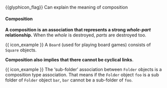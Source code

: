 <span id="prereqs"></span>

<span id="outcomes">{{glyphicon_flag}} Can explain the meaning of composition</span>

<div id="title">

#### Composition

</div>

<div id="body">

**A composition is an association that represents a strong _whole-part_ relationship.** When the _whole_ is destroyed, _parts_ are destroyed too.

<tip-box>

{{ icon_example }} A `Board` (used for playing board games) consists of `Square` objects.

</tip-box>

**Composition also implies that there cannot be cyclical links**. 

<tip-box>

{{ icon_example }} The ‘sub-folder’ association between `Folder` objects is a composition type association. That means if the `Folder` object `foo` is a sub folder of `Folder` object `bar`, `bar` cannot be a sub-folder of `foo`. 

</tip-box>

</div>

<div id="extras">
</div>